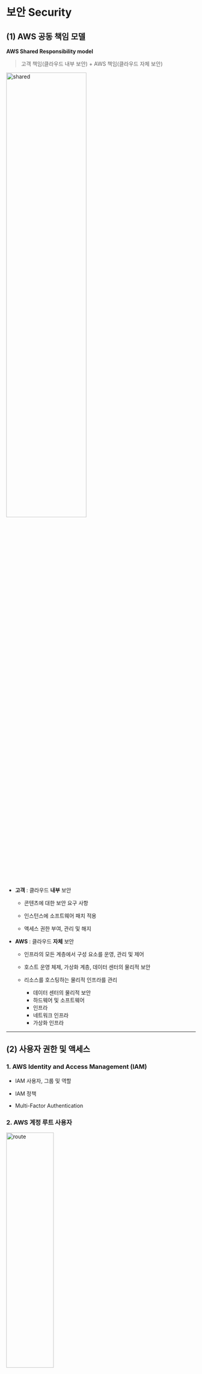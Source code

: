 보안 Security
====

## (1) **AWS 공동 책임 모델**   
**AWS Shared Responsibility model**   
> 고객 책임(클라우드 내부 보안) + AWS 책임(클라우드 자체 보안)

<img src="https://github.com/Hakunam97/TIL/blob/master/AWS/images/%EA%B3%B5%EB%8F%99%EC%B1%85%EC%9E%84%EB%AA%A8%EB%8D%B8.JPG" width="65%" height="55%" title="Shared" alt="shared"></img>

- **고객** : 클라우드 **내부** 보안   
  - 콘텐츠에 대한 보안 요구 사항
  
  - 인스턴스에 소프트웨어 패치 적용
  
  - 액세스 권한 부여, 관리 및 해지

- **AWS** : 클라우드 **자체** 보안
  - 인프라의 모든 계층에서 구성 요소를 운영, 관리 및 제어
  
  - 호스트 운영 체제, 가상화 계층, 데이터 센터의 물리적 보안
  - 리소스를 호스팅하는 물리적 인프라를 관리
    - 데이터 센터의 물리적 보안
    - 하드웨어 및 소프트웨어
    - 인프라
    - 네트워크 인프라
    - 가상화 인프라

- - -

## (2) **사용자 권한 및 액세스**

### 1. **AWS Identity and Access Management (IAM)**

- IAM 사용자, 그룹 및 역할

- IAM 정책

- Multi-Factor Authentication

### 2. **AWS 계정 루트 사용자**

<img src="https://github.com/Hakunam97/TIL/blob/master/AWS/images/%EB%A3%A8%ED%8A%B8%EC%82%AC%EC%9A%A9%EC%9E%90.PNG" width="50%" height="40%" title="route" alt="route"></img>

- 루트 사용자 이메일 주소 변경, AWS Support 플랜 변경 등은 루트 사용자 계정으로!!

### 3. **IAM 사용자**   

- 처음 IAM 사용자를 생성하면 아무런 권한이 없음 => 권한 부여 필요

- AWS에 액세스해야 하는 각 사용자마다 **개별 IAM 사용자**를 생성하는 것이 좋음   
각 IAM 사용자가 고유한 보안 자격 증명 집합을 갖도록 허용하여 보안 강화

### 4. **IAM 정책**   
> AWS 서비스 및 리소스에 대한 권한을 허용 or 거부하는 문서

- 사용자가 리소스에 액세스할 수 있는 수준을 사용자 지정

- 권한을 부여할 때 **최소 권한** 보안 원칙을 따르기   
(필요한 것보다 많은 권한을 갖는 것을 방지)

### 5. **IAM 그룹**   
> IAM 사용자의 모음   

> 그룹에 IAM 정책을 할당하면 해당 그룹의 모든 사용자에게 정책에 지정된 권한 부여

### 6. **IAM 역할**   
> 임시로 권한에 액세스하기 위해 수임할 수 있는 자격 증명

- 이전 역할에 지정된 모든 권한을 포기하고 새 역할에 지정된 권한을 수임

- 일시적으로 권한을 부여하는 상황에 적절함

### 7. **Multi-Factor Authentication**   
> AWS 계정에 추가 보안 계층을 제공

- 신원 확인 위해 여러 가지 정보를 제공하도록 요구하는 웹사이트에 로그인할 때

- 암호를 입력한 다음 휴대폰으로 전송된 **난수 코드**와 같은 두 번째 인증 형식을 제공

- ex) AWS MFA 디바이스 인증 (보안 키, 스마트폰의 MFA 애플리케이션 등)

- 루트 사용자 및 계정 내 모든 IAM 사용자에 대해 MFA를 활성화하는 것이 가장 좋음 (무단 액세스 보호)

- - -

## (3) **AWS Organizations**
> 중앙 위치에서 여러 AWS 계정을 통합하고 관리 

- **서비스 제어 정책(SCP)**을 사용하여 조직의 계정에 대한 권한을 중앙에서 제어

- **SCP**를 이용하여 각 계정의 사용자 및 역할이 액세스할 수 있는 *AWS 서비스*, *리소스* 및 *개별 API* 작업을 제한할 수 있음

- **SCP**를 조직 루트, 개별 멤버 계정 또는 OU에 적용할 수 있음

- **SCP**는 AWS 계정 루트 사용자를 포함한 계정 내의 모든 IAM 사용자, 그룹 및 역할에 영향을 줌

- 통합 결제

### **조직 단위**

- AWS Organization에서는 계정을 **조직 단위(OU)**로 그룹화하여 계정을 쉽게 관리

- OU에 정책을 적용하면 OU의 모든 계정이 정책에 지정된 권한을 자동으로 상속

- 개별 계정을 OU로 구성하면 특정 보안 요구 사항이 있는 Workload 또는 애플리케이션을 보다 간편하게 격리 가능

- 계정을 OU로 그룹화하면 계정에 필요한 서비스 및 리소스에 대한 액세스 권한을 보다 간편하게 부여할 수 있음

- 계정이 필요하지 않은 서비스 또는 리소스에는 액세스하지 못하도록 할 수 있음

- - -
## (4) **규정 준수**

### 1. **AWS Artifact**
> AWS 보안 및 규정 준수 보고서 및 일부 온라인 계약에 대한 On-demand 액세스를 제공하는 서비스

- **AWS Artifactt Agreement** 및 **AWS Artifact Reports** 두 가지 기본 섹션으로 구성

- **AWS Artifactt Agreement**
  * 개별 계정 및 AWS Organizations 내 모든 계정에 대한 계약을 검토, 수락 및 관리할 수 있음

- **AWS Artifact Reports**
  * 외부 감사 기관이 작성한 규정 준수 보고서를 제공
  * 릴리스된 최신 보고서가 반영되어 항상 최신 상태로 유지됨
  * 감사 or 규제 기관에 AWS 보안 제어 항목의 증거로서 AWS 감사 Artifact를 제공하면 됨

<img src="https://github.com/Hakunam97/TIL/blob/master/AWS/images/%EA%B7%9C%EC%A0%95%EC%A4%80%EC%88%98%EB%B3%B4%EA%B3%A0%EC%84%9C.PNG" width="50%" height="40%" title="Artifact" alt="Artifact"></img>   
> AWS Artifact에서 제공하는 몇 가지 규정 준수 보고서 및 규정들

### 2. **고객 규정 준수 센터**   
> 고객 규정 준수 사례를 읽고 규제 대상 업종의 기업들이 규정 준수, 거버넌스 및 감사 과제를 어떻게 해결했는지 확인 가능

다음과 같은 주제에 관한 규정 준수 백서 및 설명서에 액세스 가능   
- 주요 규정 준수 질문에 대한 AWS 답변

- AWS 위험 및 규정 준수 개요

- 보안 감사 체크리스트

또, **감사자 학습 경로**가 포함되어 있음.    
이 학습 경로는 내부 운영에서 AWS 클라우드를 사용한 규정 준수를 입증할 수 있는 방법을 자세히 알아보려는 감사, 규정 준수 및 법무 담당자를 위해 고안됨

- - -

## (5) **서비스 거부 공격**

### 1. **서비스 거부(DoS) 공격**   
> 사용자들이 웹 사이트 or 애플리케이션을 이용할 수 없게 만듬   

<img src="https://github.com/Hakunam97/TIL/blob/master/AWS/images/DoS.PNG" width="30%" height="20%" title="DoS" alt="DoS"></img>

- 과부화가 걸려 응답할 수 없을 때까지 웹 or 애플리케이션을 과도한 네트워크 트래픽으로 플러드시킴

- 합법적인 요청을 시도하는 사용자에게 서비스를 거부

### 2. **분산 서비스 거부(DDoS) 공격**   
> 여러 소스를 사용하여 웹 or 애플리케이션을 사용할 수 없게 만듬

<img src="https://github.com/Hakunam97/TIL/blob/master/AWS/images/DDoS.PNG" width="30%" height="20%" title="DDoS" alt="DDoS"></img>

- 단일 공격자는 여러 컴퓨터('봇')를 사용하여 과도한 트래픽을 웹 or 애플리케이션으로 전송

### 3. **AWS Shield**   
> DDoS 공격으로부터 애플리케이션을 보호하는 서비스

- **AWS Shield Standard**
  * 모든 AWS 고객을 자동으로 보호하는 무료 서비스
  * 신시간으로 악성 트래픽을 탐지하고 자동으로 완화시킴

- **AWS Shield Advanced**
  * 상세한 공격 진단 및 정교한 DDoS 공격을 탐지하고 완화시키는 유료 서비스
  * *Amazon CloudFront*, *Amazon Route 53*, *Elastic Load Balancing* 과 같은 다른 서비스와도 통합됨
  * 사용자 지정 규칙을 사용하여 AWS Shield를 **AWS WAF**와 통합할 수 있음

- - -

## (6) **추가 보안 서비스**

### 1. **AWS Key Management Service (AWS KMS)**   
> **암호화 키**를 사용하여 암호화 작업을 수행할 수 있음

> 암호화 키는 임의의 숫자 문자열

- 키에 필요한 액세스 제어를 특정 수준으로 선택할 수 있음   
ex) 키를 관리할 수 있는 IAM 사용자 및 역할을 지정 가능

- 일시적으로 키를 비활성화 가능, 사용자가 항상 키를 제어

### 2. **AWS WAF**   
> 웹 애플리케이션으로 들어오는 네트워크 요청을 모니터링할 수 있는 웹 애플리케이션 방화벽

- **Amazon CloudFront** 및 **Application Load Balancer** 와 함께 작동함

- AWS 리소스를 보호하기 위해 **웹 ACL(액세스 제어 목록)** 을 사용 

<img src="https://github.com/Hakunam97/TIL/blob/master/AWS/images/WAF1.PNG" width="30%" height="20%" title="WAF1" alt="WAF1"></img>

- 요청이 들어오면 **웹 ACL**에서 구성한 규칙 목록을 확인

- 요청이 차단된 IP 주소 중에 나온 것이 아니면 애플리케이션에 대한 액세스 허용

<img src="https://github.com/Hakunam97/TIL/blob/master/AWS/images/WAF2.PNG" width="30%" height="20%" title="WAF2" alt="WAF2"></img>

- **웹 ACL**에서 지정한 차단 IP 주소에서 요청이 나왔으면 액세스 거부

### 3. **Amazon Inspector**   
> 자동화된 보안 평가를 실행하여 애플리케이션의 보안 및 규정 준수를 개선할 수 있는 서비스

- EC2 인스턴스에 대한 오픈 액세스, 취약한 소프트웨어 버전 설치 등 보안 모범 사례 위반 및 보안 취약성을 애플리케이션에서 검사함

- 평가 수행 후 *보안 탐지 결과 목록* 을 제공   
*우선순위*, *문제 설명*, *권장 해결 방법* 등 포함

### 4. **Amazon GuardDuty**   
> AWS 인프라 및 리소스에 대한 지능형 위협 탐지 기능을 제공하는 서비스

> AWS 환경 내의 네트워크 활동 및 계정 동작을 지속적으로 모니터링, 위협 식별

<img src="https://github.com/Hakunam97/TIL/blob/master/AWS/images/GuardDuty.PNG" width="50%" height="40%" title="GuardDuty" alt="GuardDuty"></img>